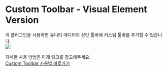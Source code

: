 # Custom Toolbar - Visual Element Version
이 플러그인을 사용하면 유니티 에디터의 상단 툴바에 커스텀 툴바를 추가할 수 있습니다.  
![](https://velog.velcdn.com/images/bnm000215/post/d574905d-f9ce-4c5f-b910-15912bee2edb/image.png)

자세한 사용 방법은 아래 링크를 참고해주세요.  
[Custom Toolbar 사용법 바로가기](https://velog.io/@bnm000215/%EC%BB%A4%EC%8A%A4%ED%85%80-%ED%88%B4%EB%B0%94-Visual-Element-Ver)
